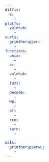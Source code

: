 ```yaml
---
diffis:
  e:
    -
platfs:
  vulnhub:
    -
curls:
  grimtheripper:
    -
functions:
  unix:
    -
  e:
    -
  vulnhub:
    -
  fuzz:
    -
  decode:
    -
  wp:
    -
  bf:
    -
  rce:
    -
  kern:
    -

wals:
  grimtheripperwu:
    -
---
```

